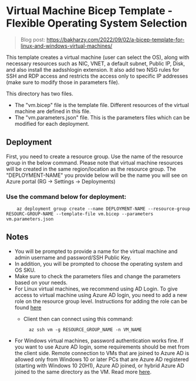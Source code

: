 # Virtual Machine Bicep Template - Flexible Operating System Selection

> Blog post: https://bakharzy.com/2022/09/02/a-bicep-template-for-linux-and-windows-virtual-machines/

This template creates a virtual machine (user can select the OS), along with necessary resources such as NIC, VNET, a default subnet, Public IP, Disk, and also install the aadsshlogin extension.  It also add two NSG rules for SSH and RDP access and restricts the access only to specific IP addresses (make sure to modify those in parameters file).

This directory has two files. 
* The "vm.bicep" file is the template file. Different resources of the virtual machine are defined in this file.
* The "vm.parameters.json" file. This is the parameters files which can be modified for each deployment. 

## Deployment
First, you need to create a resource group. Use the name of the resource group in the below command. Please note that virtual machine resources will be created in the same region/location as the resource group. The "DEPLOYMENT-NAME" you provide below will be the name you will see on Azure portal (RG -> Settings -> Deployments)

### Use the command below for deployment: 

        az deployment group create --name DEPLOYMENT-NAME --resource-group RESOURC-GROUP-NAME --template-file vm.bicep --parameters vm.parameters.json

## Notes

* You will be prompted to provide a name for the virtual machine and admin username and password/SSH Public Key. 
* In addition, you will be prompted to choose the operating system and OS SKU. 
* Make sure to check the parameters files and change the parameters based on your needs. 
* For Linux virtual machines, we recommend using AD Login. To give access to virtual machine using Azure AD login, you need to add a new role on the resource group level. Instructions for adding the role can be found [here](https://docs.microsoft.com/en-us/azure/active-directory/devices/howto-vm-sign-in-azure-ad-linux#azure-ad-portal)
    * Client then can connect using this command: 

            az ssh vm -g RESOURCE_GROUP_NAME -n VM_NAME
* For Windows virtual machines, password authentication works fine. If you want to use Azure AD login, some requirements should be met from the client side. Remote connection to VMs that are joined to Azure AD is allowed only from Windows 10 or later PCs that are Azure AD registered (starting with Windows 10 20H1), Azure AD joined, or hybrid Azure AD joined to the same directory as the VM. Read more [here](https://docs.microsoft.com/en-us/azure/active-directory/devices/howto-vm-sign-in-azure-ad-windows#requirements). 


